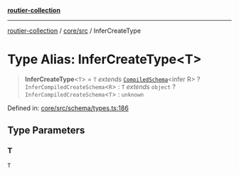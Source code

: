 [**routier-collection**](../../../README.md)

***

[routier-collection](../../../README.md) / [core/src](../README.md) / InferCreateType

# Type Alias: InferCreateType\<T\>

> **InferCreateType**\<`T`\> = `T` *extends* [`CompiledSchema`](CompiledSchema.md)\<infer R\> ? `InferCompiledCreateSchema`\<`R`\> : `T` *extends* `object` ? `InferCompiledCreateSchema`\<`T`\> : `unknown`

Defined in: [core/src/schema/types.ts:186](https://github.com/Agrejus/routier/blob/ae307d61bf9883ec014a438be7cbd96d2060d092/core/src/schema/types.ts#L186)

## Type Parameters

### T

`T`
